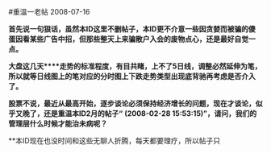 #重温一老帖
2008-07-16

**首先说一句狠话，虽然本ID这里不删帖子，本ID更不介意一些因贪婪而被骗的傻蛋因看某些广告中招，但那些整天上来骗散户入会的废物点心，还是最好自觉一点。**


 


**大盘这几天****走势的标准程度，有目共睹，上不了5日线，调整必然延伸为笔，所以就等日线图上的笔对应的分时图上下跌走势类型出现底背驰再考虑是否介入了。**


 


**股票不说，最近从最高开始，逐步谈论必须保持经济增长的问题，现在才谈论，似乎又晚了，还是重温本ID2月的帖子“** **(2008-02-28 15:53:15)”，请问，我们的管理层什么时候才能治未病呢？**


 


**本ID现在也没时间和这些无聊人折腾，每天都要理疗，所以帖子只